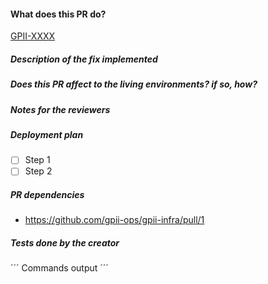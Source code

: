 #### What does this PR do?

[GPII-XXXX](https://issues.gpii.net/browse/GPII-XXXX)

##### Description of the fix implemented

##### Does this PR affect to the living environments? if so, how?

<!--
The following sections are optional, remove them if needed
-->

##### Notes for the reviewers

##### Deployment plan

 - [ ] Step 1
 - [ ] Step 2

##### PR dependencies

 - https://github.com/gpii-ops/gpii-infra/pull/1

##### Tests done by the creator

´´´
Commands output
´´´
<!--
Drag&drop an image to this text box if needed
-->
